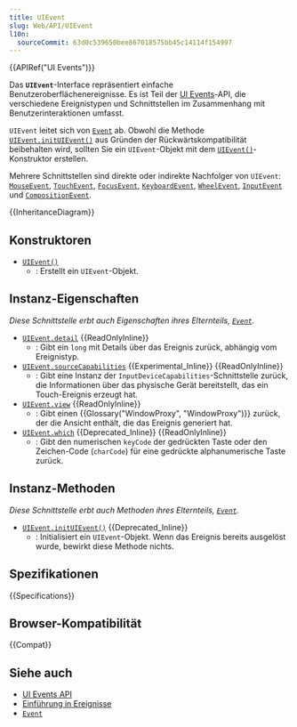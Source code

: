 ```yaml
---
title: UIEvent
slug: Web/API/UIEvent
l10n:
  sourceCommit: 63d0c539650bee867018575bb45c14114f154997
---
```


{{APIRef("UI Events")}}

Das **`UIEvent`**-Interface repräsentiert einfache Benutzeroberflächenereignisse. Es ist Teil der [UI Events](/de/docs/Web/API/UI_Events)-API, die verschiedene Ereignistypen und Schnittstellen im Zusammenhang mit Benutzerinteraktionen umfasst.

`UIEvent` leitet sich von [`Event`](/de/docs/Web/API/Event) ab. Obwohl die Methode [`UIEvent.initUIEvent()`](/de/docs/Web/API/UIEvent/initUIEvent) aus Gründen der Rückwärtskompatibilität beibehalten wird, sollten Sie ein `UIEvent`-Objekt mit dem [`UIEvent()`](/de/docs/Web/API/UIEvent/UIEvent)-Konstruktor erstellen.

Mehrere Schnittstellen sind direkte oder indirekte Nachfolger von `UIEvent`: [`MouseEvent`](/de/docs/Web/API/MouseEvent), [`TouchEvent`](/de/docs/Web/API/TouchEvent), [`FocusEvent`](/de/docs/Web/API/FocusEvent), [`KeyboardEvent`](/de/docs/Web/API/KeyboardEvent), [`WheelEvent`](/de/docs/Web/API/WheelEvent), [`InputEvent`](/de/docs/Web/API/InputEvent) und [`CompositionEvent`](/de/docs/Web/API/CompositionEvent).

{{InheritanceDiagram}}

## Konstruktoren

- [`UIEvent()`](/de/docs/Web/API/UIEvent/UIEvent)
  - : Erstellt ein `UIEvent`-Objekt.

## Instanz-Eigenschaften

_Diese Schnittstelle erbt auch Eigenschaften ihres Elternteils, [`Event`](/de/docs/Web/API/Event)._

- [`UIEvent.detail`](/de/docs/Web/API/UIEvent/detail) {{ReadOnlyInline}}
  - : Gibt ein `long` mit Details über das Ereignis zurück, abhängig vom Ereignistyp.
- [`UIEvent.sourceCapabilities`](/de/docs/Web/API/UIEvent/sourceCapabilities) {{Experimental_Inline}} {{ReadOnlyInline}}
  - : Gibt eine Instanz der `InputDeviceCapabilities`-Schnittstelle zurück, die Informationen über das physische Gerät bereitstellt, das ein Touch-Ereignis erzeugt hat.
- [`UIEvent.view`](/de/docs/Web/API/UIEvent/view) {{ReadOnlyInline}}
  - : Gibt einen {{Glossary("WindowProxy", "WindowProxy")}} zurück, der die Ansicht enthält, die das Ereignis generiert hat.
- [`UIEvent.which`](/de/docs/Web/API/UIEvent/which) {{Deprecated_Inline}} {{ReadOnlyInline}}
  - : Gibt den numerischen `keyCode` der gedrückten Taste oder den Zeichen-Code (`charCode`) für eine gedrückte alphanumerische Taste zurück.

## Instanz-Methoden

_Diese Schnittstelle erbt auch Methoden ihres Elternteils, [`Event`](/de/docs/Web/API/Event)._

- [`UIEvent.initUIEvent()`](/de/docs/Web/API/UIEvent/initUIEvent) {{Deprecated_Inline}}
  - : Initialisiert ein `UIEvent`-Objekt. Wenn das Ereignis bereits ausgelöst wurde, bewirkt diese Methode nichts.

## Spezifikationen

{{Specifications}}

## Browser-Kompatibilität

{{Compat}}

## Siehe auch

- [UI Events API](/de/docs/Web/API/UI_Events)
- [Einführung in Ereignisse](/de/docs/Learn_web_development/Core/Scripting/Events)
- [`Event`](/de/docs/Web/API/Event)
